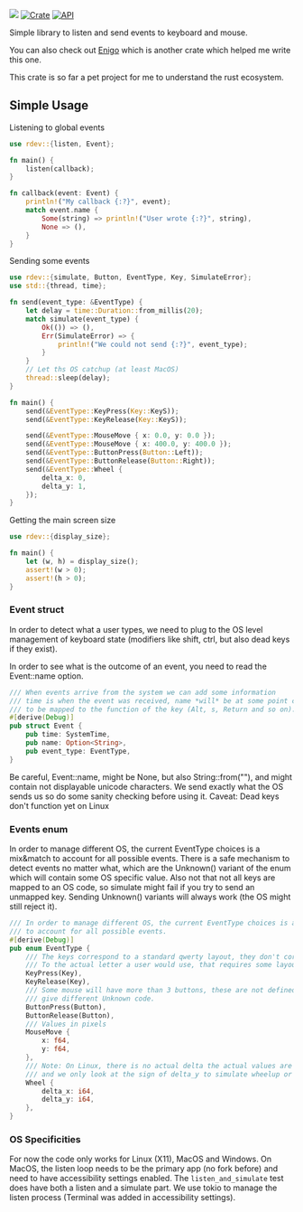 ![](https://github.com/Narsil/rdev/workflows/build/badge.svg)
[![Crate](https://img.shields.io/crates/v/rdev.svg)](https://crates.io/crates/rdev)
[![API](https://docs.rs/rdev/badge.svg)](https://docs.rs/rdev)

Simple library to listen and send events to keyboard and mouse.

You can also check out [Enigo](https://github.com/Enigo-rs/Enigo) which is another
crate which helped me write this one.

This crate is so far a pet project for me to understand the rust ecosystem.

## Simple Usage

Listening to global events

```rust
use rdev::{listen, Event};

fn main() {
    listen(callback);
}

fn callback(event: Event) {
    println!("My callback {:?}", event);
    match event.name {
        Some(string) => println!("User wrote {:?}", string),
        None => (),
    }
}
```

Sending some events

```rust
use rdev::{simulate, Button, EventType, Key, SimulateError};
use std::{thread, time};

fn send(event_type: &EventType) {
    let delay = time::Duration::from_millis(20);
    match simulate(event_type) {
        Ok(()) => (),
        Err(SimulateError) => {
            println!("We could not send {:?}", event_type);
        }
    }
    // Let ths OS catchup (at least MacOS)
    thread::sleep(delay);
}

fn main() {
    send(&EventType::KeyPress(Key::KeyS));
    send(&EventType::KeyRelease(Key::KeyS));

    send(&EventType::MouseMove { x: 0.0, y: 0.0 });
    send(&EventType::MouseMove { x: 400.0, y: 400.0 });
    send(&EventType::ButtonPress(Button::Left));
    send(&EventType::ButtonRelease(Button::Right));
    send(&EventType::Wheel {
        delta_x: 0,
        delta_y: 1,
    });
}
```

Getting the main screen size

```rust
use rdev::{display_size};

fn main() {
    let (w, h) = display_size();
    assert!(w > 0);
    assert!(h > 0);
}
```

### Event struct

In order to detect what a user types, we need to plug to the OS level management
of keyboard state (modifiers like shift, ctrl, but also dead keys if they exist).

In order to see what is the outcome of an event, you need to read the Event::name option.

```rust
/// When events arrive from the system we can add some information
/// time is when the event was received, name *will* be at some point changed
/// to be mapped to the function of the key (Alt, s, Return and so on).
#[derive(Debug)]
pub struct Event {
    pub time: SystemTime,
    pub name: Option<String>,
    pub event_type: EventType,
}
```

Be careful, Event::name, might be None, but also String::from(""), and might contain
not displayable unicode characters. We send exactly what the OS sends us so do some sanity checking
before using it.
Caveat: Dead keys don't function yet on Linux

### Events enum

In order to manage different OS, the current EventType choices is a mix&match
to account for all possible events.
There is a safe mechanism to detect events no matter what, which are the
Unknown() variant of the enum which will contain some OS specific value.
Also not that not all keys are mapped to an OS code, so simulate might fail if you
try to send an unmapped key. Sending Unknown() variants will always work (the OS might
still reject it).

```rust
/// In order to manage different OS, the current EventType choices is a mix&match
/// to account for all possible events.
#[derive(Debug)]
pub enum EventType {
    /// The keys correspond to a standard qwerty layout, they don't correspond
    /// To the actual letter a user would use, that requires some layout logic to be added.
    KeyPress(Key),
    KeyRelease(Key),
    /// Some mouse will have more than 3 buttons, these are not defined, and different OS will
    /// give different Unknown code.
    ButtonPress(Button),
    ButtonRelease(Button),
    /// Values in pixels
    MouseMove {
        x: f64,
        y: f64,
    },
    /// Note: On Linux, there is no actual delta the actual values are ignored for delta_x
    /// and we only look at the sign of delta_y to simulate wheelup or wheeldown.
    Wheel {
        delta_x: i64,
        delta_y: i64,
    },
}
```

### OS Specificities

For now the code only works for Linux (X11), MacOS and Windows. On MacOS, the listen
loop needs to be the primary app (no fork before) and need to have accessibility
settings enabled. The `listen_and_simulate` test does have both a listen and a simulate part.
We use tokio to manage the listen process (Terminal was added in accessibility settings).
